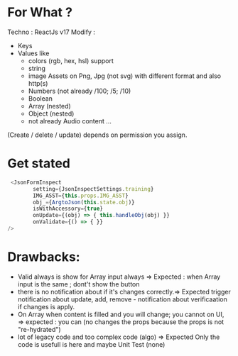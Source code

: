 # For What ?

Techno : ReactJs v17
Modify :

- Keys
- Values like 
    - colors (rgb, hex, hsl) support
    - string
    - image Assets on Png, Jpg (not svg) with different format and also http(s)
    - Numbers (not already /100; /5; /10)
    - Boolean
    - Array (nested)
    - Object (nested)
    - not already Audio content ...

(Create / delete / update) depends on permission you assign.

# Get stated
``` TypeScript
 <JsonFormInspect
        setting={JsonInspectSettings.training}
        IMG_ASST={this.props.IMG_ASST}
        obj_={ArgtoJson(this.state.obj)}
        isWithAccessory={true}
        onUpdate={(obj) => { this.handleObj(obj) }}
        onValidate={() => { }}
/>
```

# Drawbacks:
- Valid always is show for Array input always => Expected : when Array input is the same ; dont't show the button
- there is no notification about if it's changes correctly.=> Expected trigger notification about update, add, remove - notification about verificaation if changes is apply.
- On Array when content is filled and you will change; you cannot on UI, => expected : you can (no changes the props because the props is not "re-hydrated")
- lot of legacy code and too complex code (algo) => Expected Only the code is usefull is here and maybe Unit Test (none)
